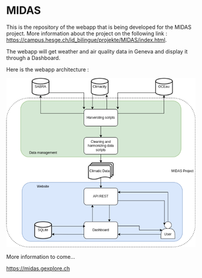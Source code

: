 # MIDAS

This is the repository of the webapp that is being developed for the MIDAS project.
More information about the project on the following link : https://campus.hesge.ch/id_bilingue/projekte/MIDAS/index.html.

The webapp will get weather and air quality data in Geneva and display it through a Dashboard.

Here is the webapp architecture :

![](midas_diagramme.png)

More information to come...

https://midas.gexplore.ch
